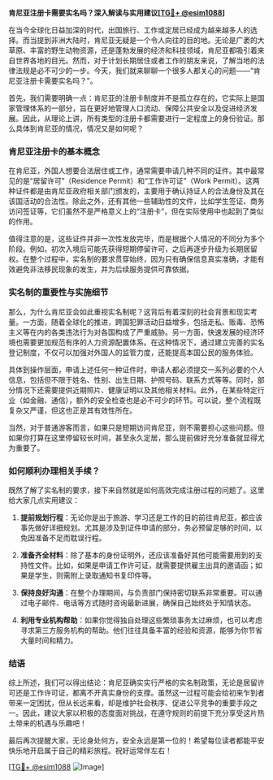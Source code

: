 **肯尼亚注册卡需要实名吗？深入解读与实用建议[[TG💪+ @esim1088](https://t.me/s/esim1088)]**

在当今全球化日益加深的时代，出国旅行、工作或定居已经成为越来越多人的选择。而当提到非洲大陆时，肯尼亚无疑是一个令人向往的目的地。无论是广袤的大草原、丰富的野生动物资源，还是蓬勃发展的经济和科技领域，肯尼亚都吸引着来自世界各地的目光。然而，对于计划长期居住或者工作的朋友来说，了解当地的法律法规是必不可少的一步。今天，我们就来聊聊一个很多人都关心的问题——“肯尼亚注册卡需要实名吗？”。

首先，我们需要明确一点：肯尼亚的注册卡制度并不是孤立存在的，它实际上是国家管理体系的一部分，旨在更好地管理人口流动、保障公共安全以及促进经济发展。因此，从理论上讲，所有类型的注册卡都需要进行一定程度上的身份验证。那么具体到肯尼亚的情况，情况又是如何呢？

### 肯尼亚注册卡的基本概念

在肯尼亚，外国人想要合法居住或工作，通常需要申请几种不同的证件。其中最常见的是“居留许可”（Residence Permit）和“工作许可证”（Work Permit）。这两种证件都是由肯尼亚政府相关部门颁发的，主要用于确认持证人的合法身份及其在该国活动的合法性。除此之外，还有其他一些辅助性的文件，比如学生签证、商务访问签证等，它们虽然不是严格意义上的“注册卡”，但在实际使用中也起到了类似的作用。

值得注意的是，这些证件并非一次性发放完毕，而是根据个人情况的不同分为多个阶段。例如，初次入境后可能先获得短期停留许可，之后再逐步升级为长期居留权。在整个过程中，实名制的要求贯穿始终，因为只有确保信息真实准确，才能有效避免非法移民现象的发生，并为后续服务提供可靠依据。

### 实名制的重要性与实施细节

那么，为什么肯尼亚会如此重视实名制呢？这背后有着深刻的社会背景和现实考量。一方面，随着全球化的推进，跨国犯罪活动日益增多，包括走私、贩毒、恐怖主义等在内的各类违法行为对各国构成了严重威胁。另一方面，快速发展的经济环境也需要更加规范有序的人力资源配置体系。在这种情况下，通过建立完善的实名登记制度，不仅可以加强对外国人的监管力度，还能提高本国公民的服务体验。

具体到操作层面，申请上述任何一种证件时，申请人都必须提交一系列必要的个人信息，包括但不限于姓名、性别、出生日期、护照号码、联系方式等等。同时，部分情况下还需要提供近期照片、健康证明以及其他相关材料。此外，在某些特定行业（如金融、通信），额外的安全检查也是必不可少的环节。可以说，整个流程既复杂又严谨，但这也正是其有效性所在。

当然，对于普通游客而言，如果只是短期访问肯尼亚，则不需要担心这些问题。但如果你打算在这里停留较长时间，甚至永久定居，那么提前做好充分准备就显得尤为重要了。

### 如何顺利办理相关手续？

既然了解了实名制的要求，接下来自然就是如何高效完成注册过程的问题了。这里给大家几点实用建议：

1. **提前规划行程**：无论你是出于旅游、学习还是工作的目的前往肯尼亚，都应该事先做好详细规划。尤其是涉及到证件申请的部分，务必预留足够的时间，以免因准备不足而耽误行程。
   
2. **准备齐全材料**：除了基本的身份证明外，还应该准备好其他可能需要用到的支持性文件。比如，如果是申请工作许可证，就需要提供雇主出具的邀请函；如果是学生，则需附上录取通知书复印件等。

3. **保持良好沟通**：在整个办理期间，与负责部门保持密切联系非常重要。可以通过电子邮件、电话等方式随时咨询最新进展，确保自己始终处于知情状态。

4. **利用专业机构帮助**：如果你觉得独自处理这些繁琐事务太过麻烦，也可以考虑寻求第三方服务机构的帮助。他们往往具备丰富的经验和资源，能够为你节省大量时间和精力。

### 结语

综上所述，我们可以得出结论：肯尼亚确实实行严格的实名制政策，无论是居留许可还是工作许可证，都离不开真实身份的支撑。虽然这一过程可能会给初来乍到者带来一定困扰，但从长远来看，却是维护社会秩序、促进公平竞争的重要手段之一。因此，建议大家以积极的态度面对挑战，在遵守规则的前提下充分享受这片热土带来的机遇与乐趣吧！

最后再次提醒大家，无论身处何方，安全永远是第一位的！希望每位读者都能平安快乐地开启属于自己的精彩旅程。祝好运常伴左右！

[[TG💪+ @esim1088](https://t.me/s/esim1088) ![Image](https://i.postimg.cc/4NQfJmqS/Snipaste-2025-05-13-00-14-12.png)]